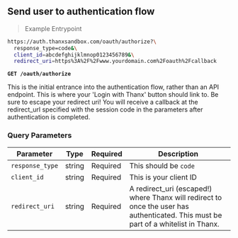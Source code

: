 ## Send user to authentication flow

> Example Entrypoint

```bash
https://auth.thanxsandbox.com/oauth/authorize?\
  response_type=code&\
  client_id=abcdefghijklmnop0123456789&\
  redirect_uri=https%3A%2F%2Fwww.yourdomain.com%2Foauth%2Fcallback
```

**`GET /oauth/authorize`**

This is the initial entrance into the authentication flow, rather than an API
endpoint. This is where your 'Login with Thanx' button should link to. Be sure
to escape your redirect uri! You will receive a callback at the redirect_url
specified with the session code in the parameters after authentication is
completed.

### Query Parameters

Parameter | Type | Required | Description
--------- | ---- | -------- | -----------
`response_type` | string | Required | This should be `code`
`client_id` | string | Required | This is your client ID
`redirect_uri` | string | Required | A redirect_uri (escaped!) where Thanx will redirect to once the user has authenticated. This must be part of a whitelist in Thanx.
